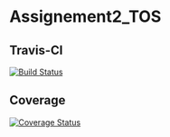 # Assignement2_TOS
## Travis-CI
[![Build Status](https://travis-ci.org/AlessandroCanel/Assignement2_TOS.svg?branch=develop)](https://travis-ci.org/AlessandroCanel/Assignement2_TOS)
## Coverage
[![Coverage Status](https://coveralls.io/repos/github/AlessandroCanel/Assignement2_TOS/badge.svg?branch=develop)](https://coveralls.io/github/AlessandroCanel/Assignement2_TOS?branch=develop)

